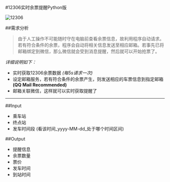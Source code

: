 #12306实时余票提醒Python版

![12306](http://a3.mzstatic.com/us/r30/Purple69/v4/f4/d6/1f/f4d61f00-e12a-ab42-2408-038608039c1a/icon175x175.jpeg)

##需求分析
>由于人工操作不可能随时守在电脑前查看余票信息，故利用程序自动请求。若有符合条件的余票，程序会自动将相关信息发送至相应邮箱。若事先已将邮箱绑定到微信，那么微信就会受到消息提醒，然后就可以开始抢票了。

_详细说明如下：_

* 实时获取12306余票数据 _(每5s请求一次)_
* 设定邮箱服务，若有符合条件的余票产生，则发送相应的车票信息到指定邮箱 __(QQ Mail Recommended)__
* 邮箱关联微信，这样就可以实时获取提醒了  

---
##Input
* 乘车站
* 终点站
* 发车时间段 (看该时间_yyyy-MM-dd_处于哪个时间区间)

##Output
* 提醒信息
* 余票数量
* 票价
* 发车时间
* 到站时间
